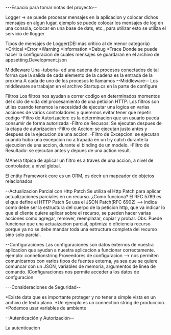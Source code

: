 ﻿---Espacio para tomar notas del proyecto--

Logger -> se puede procesar mensajes en la aplicacion y colocar dichos mensajes en algun lugar, ejemplo se puede colocar los mensajes de log
en una consola, colocar en una base de dats, etc., para utilizar esto se utiliza el servicio de Ilogger

Tipos de mensajes de Logger(DEl más critico al de menor categoría)
*Critical
*Error
*Warning
*Information
*Debug
*Trace
Donde se puede hacer la configuracion de cuales mensajes se guardaran en el archivo de appsetting.Development.json

Middleware
Una -tuberia- ed una cadena de procesos conectados de tal forma que la salida de  cada elemento de la cadena es la entrada de la proxima
A cada de uno de los procesos le llamamos --Middleware--
Los middleware se trabajan en el archivo Startup.cs en la parte de configure

Filtros
Los filtros nos ayudan a correr codigo en determinados momentos del ciclo de vida del procesamiento de una peticion HTTP.
Los filtros son utiles cuando tenemos la necesidad de ejecutar una logica en varias acciones de varios controladores y queremos evitar tener
que repetir codigo 
-Filtro de Autorizacion: es la determinacion que un usuario pueda consumir de forma autorizada
-Filtro de Recusos: Se ejecutan despues de la etapa de autorizacion
-Filtro de Accion: se ejecutan justo antes y despues de la ejecucion de una accion.
-Filtro de Excepcion: se ejecutan cuando hubo una excepcion no a trapada en un try catch durante la ejecucion de una accion, durante el binding de un modelo.
-Filtro de Resultado: se ejecutan antes y depues de una action result.

MAnera titpica de aplicar un filtro es a traves de una accion, a nivel de controlador, a nivel global.

El entity Framework core es un ORM, es decir un mapeador de objetos relacionados

--Actualizacion Parcial con Http Patch
Se utiliza el Http Patch para aplicar actualizaciones parciales en un recurso.
¿Como funciona?
El RFC 5789 es el que define el HTTP Patch
Se usa el JSON Patch(RFC 6902) --> indica como debe ser la estructura del cuerpo de la peticion http, que va indicar lo que el cliente quiere aplicar
sobre el recurso, se pueden hacer varias acciones como agregar, remover, reemplazar, copiar y probar.
Obs. Puede funcionar que una actuaizacion parcial, optimiza o eficiencia  recurso porque ya no se debe mandar toda una estructura completa del recurso sino
solo parcial.

--Configuraciones
Las configuraciones son datos externos de nuestra aplicacion que ayudan a nuestra aplicacion a funcionar correctamente.
ejemplo: connetionstring
Proveedores de configuracion --> nos permiten comunicarnos con varios tipos de fuentes externa, ya sea que se quiere comuncar con un JSON,
variables de memoria, argumentos de linea de comando.
IConfiguraciones nos permite acceder a los datos de confguracion

---Consideraciones de Seguridad--

*Existe data que es importante proteger y no tener a simple vista en un archivo de texto plano.
*Un ejemplo es un connection string de produccion.
*Podemos usar variables de ambiente

--Autenticación y Autorización--

La autenticacion 

